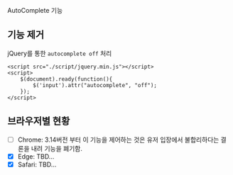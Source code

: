 AutoComplete 기능

## 기능 제거
jQuery를 통한 `autocomplete off` 처리

```
<script src="./script/jquery.min.js"></script>
<script>
    $(document).ready(function(){
        $('input').attr("autocomplete", "off");
    });
</script>
```

## 브라우저별 현황
- [ ] Chrome: 3.14버전 부터 이 기능을 제어하는 것은 유저 입장에서 불합리하다는 결론을 내려 기능을 폐기함.
- [x] Edge: TBD...
- [x] Safari: TBD...
